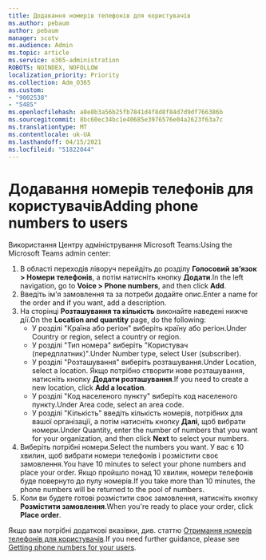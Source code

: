 ```yaml
---
title: Додавання номерів телефонів для користувачів
ms.author: pebaum
author: pebaum
manager: scotv
ms.audience: Admin
ms.topic: article
ms.service: o365-administration
ROBOTS: NOINDEX, NOFOLLOW
localization_priority: Priority
ms.collection: Adm_O365
ms.custom:
- "9002538"
- "5485"
ms.openlocfilehash: a8e8b3a56b25fb7841d4f8d8f84d7d9df766386b
ms.sourcegitcommit: 8bc60ec34bc1e40685e3976576e04a2623f63a7c
ms.translationtype: MT
ms.contentlocale: uk-UA
ms.lasthandoff: 04/15/2021
ms.locfileid: "51822044"
---
```

# <a name="adding-phone-numbers-to-users"></a><span data-ttu-id="20a5a-102">Додавання номерів телефонів для користувачів</span><span class="sxs-lookup"><span data-stu-id="20a5a-102">Adding phone numbers to users</span></span>

<span data-ttu-id="20a5a-103">Використання Центру адміністрування Microsoft Teams:</span><span class="sxs-lookup"><span data-stu-id="20a5a-103">Using the Microsoft Teams admin center:</span></span>

1. <span data-ttu-id="20a5a-104">В області переходів ліворуч перейдіть до розділу **Голосовий зв’язок > Номери телефонів**, а потім натисніть кнопку **Додати**.</span><span class="sxs-lookup"><span data-stu-id="20a5a-104">In the left navigation, go to **Voice > Phone numbers**, and then click **Add**.</span></span>
2. <span data-ttu-id="20a5a-105">Введіть ім'я замовлення та за потреби додайте опис.</span><span class="sxs-lookup"><span data-stu-id="20a5a-105">Enter a name for the order and if you want, add a description.</span></span>
3. <span data-ttu-id="20a5a-106">На сторінці **Розташування та кількість** виконайте наведені нижче дії.</span><span class="sxs-lookup"><span data-stu-id="20a5a-106">On the **Location and quantity** page, do the following:</span></span>
    - <span data-ttu-id="20a5a-107">У розділі "Країна або регіон" виберіть країну або регіон.</span><span class="sxs-lookup"><span data-stu-id="20a5a-107">Under Country or region, select a country or region.</span></span>
    - <span data-ttu-id="20a5a-108">У розділі "Тип номера" виберіть "Користувач (передплатник)".</span><span class="sxs-lookup"><span data-stu-id="20a5a-108">Under Number type, select User (subscriber).</span></span>
    - <span data-ttu-id="20a5a-109">У розділі "Розташування" виберіть розташування.</span><span class="sxs-lookup"><span data-stu-id="20a5a-109">Under Location, select a location.</span></span> <span data-ttu-id="20a5a-110">Якщо потрібно створити нове розташування, натисніть кнопку **Додати розташування**.</span><span class="sxs-lookup"><span data-stu-id="20a5a-110">If you need to create a new location, click **Add a location**.</span></span>
    - <span data-ttu-id="20a5a-111">У розділі "Код населеного пункту" виберіть код населеного пункту.</span><span class="sxs-lookup"><span data-stu-id="20a5a-111">Under Area code, select an area code.</span></span>
    - <span data-ttu-id="20a5a-112">У розділі "Кількість" введіть кількість номерів, потрібних для вашої організації, а потім натисніть кнопку **Далі**, щоб вибрати номери.</span><span class="sxs-lookup"><span data-stu-id="20a5a-112">Under Quantity, enter the number of numbers that you want for your organization, and then click **Next** to select your numbers.</span></span>
4. <span data-ttu-id="20a5a-113">Виберіть потрібні номери.</span><span class="sxs-lookup"><span data-stu-id="20a5a-113">Select the numbers you want.</span></span> <span data-ttu-id="20a5a-114">У вас є 10 хвилин, щоб вибрати номери телефонів і розмістити своє замовлення.</span><span class="sxs-lookup"><span data-stu-id="20a5a-114">You have 10 minutes to select your phone numbers and place your order.</span></span> <span data-ttu-id="20a5a-115">Якщо пройшло понад 10 хвилин, номери телефонів буде повернуто до пулу номерів.</span><span class="sxs-lookup"><span data-stu-id="20a5a-115">If you take more than 10 minutes, the phone numbers will be returned to the pool of numbers.</span></span>
5. <span data-ttu-id="20a5a-116">Коли ви будете готові розмістити своє замовлення, натисніть кнопку **Розмістити замовлення**.</span><span class="sxs-lookup"><span data-stu-id="20a5a-116">When you're ready to place your order, click **Place order**.</span></span>

<span data-ttu-id="20a5a-117">Якщо вам потрібні додаткові вказівки, див. статтю [Отримання номерів телефонів для користувачів](https://docs.microsoft.com/microsoftteams/getting-phone-numbers-for-your-users).</span><span class="sxs-lookup"><span data-stu-id="20a5a-117">If you need further guidance, please see [Getting phone numbers for your users](https://docs.microsoft.com/microsoftteams/getting-phone-numbers-for-your-users).</span></span>
